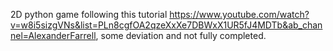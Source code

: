 2D python game following this tutorial https://www.youtube.com/watch?v=w8i5sizgVNs&list=PLn8cgfOA2qzeXxXe7DBWxX1UR5fJ4MDTb&ab_channel=AlexanderFarrell, some deviation and not fully completed.
